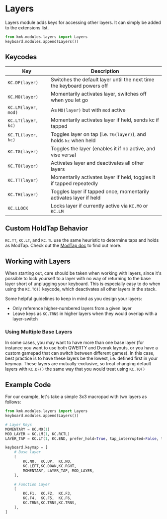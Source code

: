 # Layers
Layers module adds keys for accessing other layers. It can simply be added to
 the extensions list.

```python
from kmk.modules.layers import Layers
keyboard.modules.append(Layers())
```

## Keycodes

|Key         |Description                                                                    |
|-----------------|--------------------------------------------------------------------------|
|`KC.DF(layer)`      |Switches the default layer until the next time the keyboard powers off |
|`KC.MO(layer)`      |Momentarily activates layer, switches off when you let go              |
|`KC.LM(layer, mod)` |As `MO(layer)` but with `mod` active                                   |
|`KC.LT(layer, kc)`  |Momentarily activates layer if held, sends kc if tapped                |
|`KC.TL(layer, kc)`  |Toggles layer on tap (i.e. `TG(layer)`), and holds `kc` when held      |
|`KC.TG(layer)`      |Toggles the layer (enables it if no active, and vise versa)            |
|`KC.TO(layer)`      |Activates layer and deactivates all other layers                       |
|`KC.TT(layer)`      |Momentarily activates layer if held, toggles it if tapped repeatedly   |
|`KC.TH(layer)`      |Toggles layer if tapped once, momentarily activates layer if held      |
|`KC.LLOCK`          |Locks layer if currently active via `KC.MO` or `KC.LM`                 |

## Custom HoldTap Behavior
`KC.TT`, `KC.LT`, and `KC.TL` use the same heuristic to determine taps and holds as
ModTap. Check out the [ModTap doc](modtap.md) to find out more.

## Working with Layers
When starting out, care should be taken when working with layers, since it's possible to lock 
yourself to a layer with no way of returning to the base layer short of unplugging your 
keyboard. This is especially easy to do when using the `KC.TO()` keycode, which deactivates 
all other layers in the stack.

Some helpful guidelines to keep in mind as you design your layers:
- Only reference higher-numbered layers from a given layer
- Leave keys as `KC.TRNS` in higher layers when they would overlap with a layer-switch

### Using Multiple Base Layers
In some cases, you may want to have more than one base layer (for instance you want to use 
both QWERTY and Dvorak layouts, or you have a custom gamepad that can switch between 
different games). In this case, best practice is to have these layers be the lowest, i.e. 
defined first in your keymap. These layers are mutually-exclusive, so treat changing default 
layers with `KC.DF()` the same way that you would treat using `KC.TO()`

## Example Code
For our example, let's take a simple 3x3 macropad with two layers as follows:

```python
from kmk.modules.layers import Layers
keyboard.modules.append(Layers())

# Layer Keys
MOMENTARY = KC.MO(1)
MOD_LAYER = KC.LM(1, KC.RCTL)
LAYER_TAP = KC.LT(1, KC.END, prefer_hold=True, tap_interrupted=False, tap_time=250) # any tap longer than 250ms will be interpreted as a hold

keyboard.keymap = [
	# Base layer
	[
		KC.NO,	KC.UP,	KC.NO,	
		KC.LEFT,KC.DOWN,KC.RGHT,
		MOMENTARY, LAYER_TAP, MOD_LAYER,
	],

	# Function Layer
	[
		KC.F1,	KC.F2,	KC.F3,
		KC.F4,	KC.F5,	KC.F6,
		KC.TRNS,KC.TRNS,KC.TRNS,	
	],
]
```
